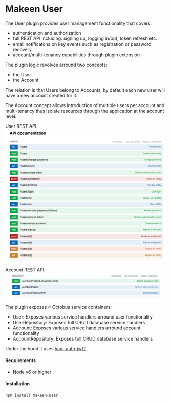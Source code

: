 Makeen User
===========

The User plugin provides user management functionality that covers:
- authentication and authorization
- full REST API including: signing up, logging in/out, token refresh etc.
- email notificatons on key events such as registration or password recovery
- account/multi-tenancy capabilities through plugin extension

The plugin logic revolves arround two concepts:
- the User
- the Account

The relation is that Users belong to Accounts, by default each new user will have a new account created for it.

The Account concept allows introduction of multiple users per account and multi-tenancy thus isolate resources through the application at the account level.

User REST API:
![](assets/user_endpoints.png)

Account REST API:
![](assets/account_endpoints.png)


The plugin exposes 4 Octobus service containers:
- User:
Exposes various service handlers arround user functionality
- UserRepository:
Exposes full CRUD database service handlers
- Account:
Exposes various service handlers arround account functionality
- AccountRepository:
Exposes full CRUD database service handlers



Under the hood it uses [hapi-auth-jwt2]()
#### Requirements
- Node v6 or higher

#### Installation
`npm install makeen-user`